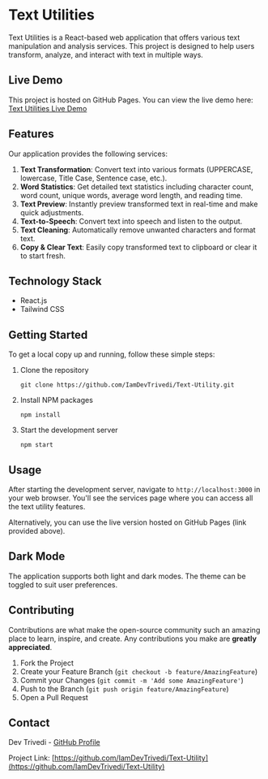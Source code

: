 # Text Utilities

Text Utilities is a React-based web application that offers various text manipulation and analysis services. This project is designed to help users transform, analyze, and interact with text in multiple ways.

## Live Demo

This project is hosted on GitHub Pages. You can view the live demo here: [Text Utilities Live Demo](https://iamdevtrivedi.github.io/Text-Utility/)

## Features

Our application provides the following services:

1. **Text Transformation**: Convert text into various formats (UPPERCASE, lowercase, Title Case, Sentence case, etc.).
2. **Word Statistics**: Get detailed text statistics including character count, word count, unique words, average word length, and reading time.
3. **Text Preview**: Instantly preview transformed text in real-time and make quick adjustments.
4. **Text-to-Speech**: Convert text into speech and listen to the output.
5. **Text Cleaning**: Automatically remove unwanted characters and format text.
6. **Copy & Clear Text**: Easily copy transformed text to clipboard or clear it to start fresh.

## Technology Stack

- React.js
- Tailwind CSS

## Getting Started

To get a local copy up and running, follow these simple steps:

1. Clone the repository
   ```
   git clone https://github.com/IamDevTrivedi/Text-Utility.git
   ```
2. Install NPM packages
   ```
   npm install
   ```
3. Start the development server
   ```
   npm start
   ```

## Usage

After starting the development server, navigate to `http://localhost:3000` in your web browser. You'll see the services page where you can access all the text utility features.

Alternatively, you can use the live version hosted on GitHub Pages (link provided above).

## Dark Mode

The application supports both light and dark modes. The theme can be toggled to suit user preferences.

## Contributing

Contributions are what make the open-source community such an amazing place to learn, inspire, and create. Any contributions you make are **greatly appreciated**.

1. Fork the Project
2. Create your Feature Branch (`git checkout -b feature/AmazingFeature`)
3. Commit your Changes (`git commit -m 'Add some AmazingFeature'`)
4. Push to the Branch (`git push origin feature/AmazingFeature`)
5. Open a Pull Request


## Contact

Dev Trivedi - [GitHub Profile](https://github.com/IamDevTrivedi)

Project Link: [https://github.com/IamDevTrivedi/Text-Utility](https://github.com/IamDevTrivedi/Text-Utility)